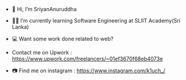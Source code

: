 - 👋 Hi, I’m SriyanAnuruddha
- 👨‍🎓 I’m currently learning Software Engineering at SLIIT Academy(Sri Lanka)

- 💻 Want some work done related to web?
- Contact me on Upwork : https://www.upwork.com/freelancers/~01ef3670f68eb4073e

- 📷 Find me on instagram : https://www.instagram.com/k1uch_/

